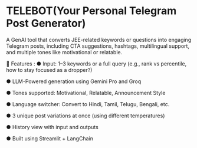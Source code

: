 # TELEBOT(Your Personal Telegram Post Generator)

A GenAI tool that converts JEE-related keywords or questions into engaging Telegram posts, including CTA suggestions, hashtags, multilingual support, and multiple tones like motivational or relatable.

📌 Features :
 ● Input: 1–3 keywords or a full query (e.g., rank vs percentile, how to stay focused as a dropper?)

 ● LLM-Powered generation using Gemini Pro and Groq

 ● Tones supported: Motivational, Relatable, Announcement Style

 ● Language switcher: Convert to Hindi, Tamil, Telugu, Bengali, etc.

 ● 3 unique post variations at once (using different temperatures)

 ● History view with input and outputs

 ● Built using Streamlit + LangChain



